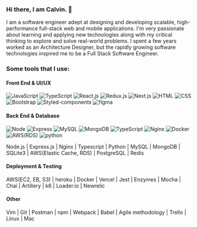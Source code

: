 <div align="left">

### Hi there, I am Calvin. 👋

I am a software engineer adept at designing and developing scalable, high-performance full-stack web and mobile applications. I'm very passionate about learning and applying new technologies along with my critical thinking to explore and solve real-world problems. I spent a few years worked as an Architecture Designer, but the rapidly growing software technologies inspired me to be a Full Stack Software Engineer.
    
### Some tools that I use:

#### Front End & UI/UX
![JavaScript](https://img.shields.io/badge/JavaScript-1572B6?&style=for-the-badge&logo=javascript&logoColor=white)
![TypeScript](https://img.shields.io/badge/TypeScript-F7DF1E?&style=for-the-badge&logo=TypeScript&logoColor=white)
![React.js](https://img.shields.io/badge/React.js-61DAFB?logo=react.js&logoColor=white&style=for-the-badge)
![Redux.js](https://img.shields.io/badge/Redux.js-764ABC?logo=Redux.js&logoColor=white&style=for-the-badge)
![Next.js](https://img.shields.io/badge/Next.js-CA4245?logo=Next.js&logoColor=white&style=for-the-badge)
![HTML](https://img.shields.io/badge/HTML5-E34F26?&style=for-the-badge&logo=html5&logoColor=white)
![CSS](https://img.shields.io/badge/CSS3-1572B6?&style=for-the-badge&logo=css3&logoColor=white)
![Bootstrap](https://img.shields.io/badge/Bootstrap-E34F26?&style=for-the-badge&logo=Bootstrap&logoColor=white)
![Styled-components](https://img.shields.io/badge/Styled%20Components-DB7093?&style=for-the-badge&logo=styled-components&logoColor=white)
![figma](https://img.shields.io/badge/Figma-F24E1E?&style=for-the-badge&logo=figma&logoColor=white)
    
#### Back End & Database
![Node](https://img.shields.io/badge/Node.js-339933?&style=for-the-badge&logo=node-dot-js&logoColor=white)
![Express](https://img.shields.io/badge/Express-000000?&style=for-the-badge&logo=express)
![MySQL](https://img.shields.io/badge/MySQL-4479A1?&style=for-the-badge&logo=mysql&logoColor=white)
![MongoDB](https://img.shields.io/badge/MongoDB-47A248?&style=for-the-badge&logo=mongodb&logoColor=white)
![TypeScript](https://img.shields.io/badge/TypeScript-F7DF1E?&style=for-the-badge&logo=TypeScript&logoColor=white)
![Nginx](https://img.shields.io/badge/Nginx-009639?&style=for-the-badge&logo=Nginx&logoColor=white)
![Docker](https://img.shields.io/badge/Docker-2496ED?&style=for-the-badge&logo=Docker&logoColor=white)
![AWS(RDS)](https://img.shields.io/badge/AWS(RDS)-007396?&style=for-the-badge&logo=AWS(RDS)&logoColor=white)
![python](https://img.shields.io/badge/Python-3776AB?&style=for-the-badge&logo=python&logoColor=white)
    
Node.js | Express.js | Nginx | Typescript | Python | MySQL | MongoDB | SQLite3 | AWS(Elastic Cache, RDS) | PostgreSQL | Redis

#### Deployment & Testing
AWS(EC2, EB, S3) | heroku | Docker | Vercel | Jest | Enzymes | Mocha | Chai | Artillery | k6 | Loader.io | Newrelic
    
#### Other
Vim | Git | Postman | npm | Webpack | Babel | Agile methodology | Trello | Linux | Mac

</div>
